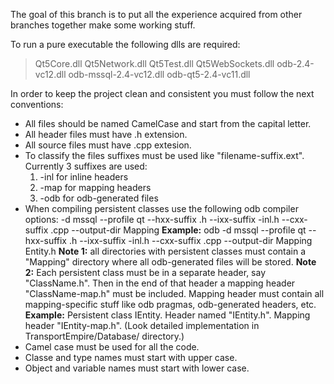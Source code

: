 The goal of this branch is to put all the experience acquired from other branches together make some working stuff.

To run a pure executable the following dlls are required:
> Qt5Core.dll
> Qt5Network.dll
> Qt5Test.dll
> Qt5WebSockets.dll
> odb-2.4-vc12.dll
> odb-mssql-2.4-vc12.dll
> odb-qt5-2.4-vc11.dll

In order to keep the project clean and consistent you must follow the next conventions:
- All files should be named CamelCase and start from the capital letter.
- All header files must have .h extension.
- All source files must have .cpp extesion.
- To classify the files suffixes must be used like "filename-suffix.ext".
Currently 3 suffixes are used: 
	1. -inl for inline headers
	2. -map for mapping headers
	3. -odb for odb-generated files
- When compiling persistent classes use the following odb compiler options:
	-d mssql --profile qt --hxx-suffix .h --ixx-suffix -inl.h --cxx-suffix .cpp --output-dir Mapping
	**Example:** odb -d mssql --profile qt --hxx-suffix .h --ixx-suffix -inl.h --cxx-suffix .cpp --output-dir Mapping Entity.h
	**Note 1:** all directories with persistent classes must contain a "Mapping" directory where all odb-generated files will be stored.
	**Note 2:** Each persistent class must be in a separate header, say "ClassName.h". Then in the end of that header a mapping 
	header "ClassName-map.h" must be included. Mapping header must contain all mapping-specific stuff like odb pragmas, odb-generated 
	headers, etc.
	**Example:** Persistent class IEntity. Header named "IEntity.h". Mapping header "IEntity-map.h". 
	(Look detailed implementation in TransportEmpire/Database/ directory.)
- Camel case must be used for all the code.
- Classe and type names must start with upper case.
- Object and variable names must start with lower case.

